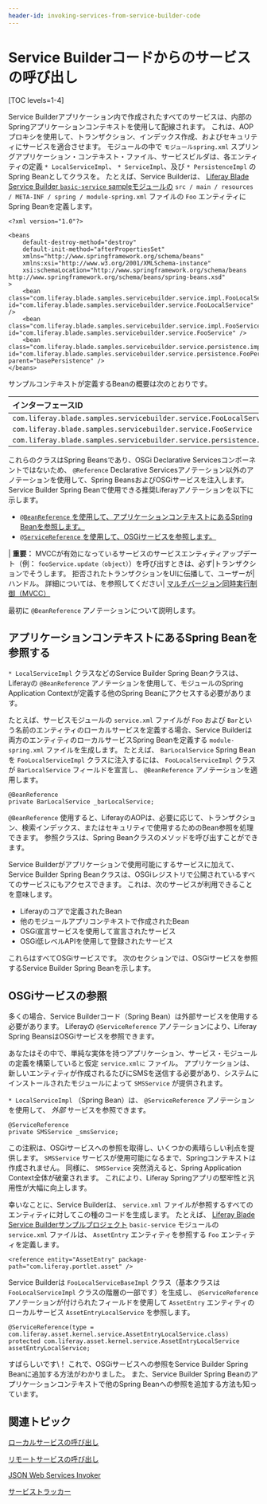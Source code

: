 ```yaml
---
header-id: invoking-services-from-service-builder-code
---
```


# Service Builderコードからのサービスの呼び出し

[TOC levels=1-4]

Service Builderアプリケーション内で作成されたすべてのサービスは、内部のSpringアプリケーションコンテキストを使用して配線されます。 これは、AOPプロキシを使用して、トランザクション、インデックス作成、およびセキュリティにサービスを適合させます。 モジュールの中で `モジュールspring.xml` スプリングアプリケーション・コンテキスト・ファイル、サービスビルダは、各エンティティの定義 `* LocalServiceImpl`、 `* ServiceImpl`、及び `* PersistenceImpl` のSpring Beanとしてクラスを。 たとえば、Service Builderは、 [Liferay Blade Service Builder `basic-service` sampleモジュールの](/docs/7-1/reference/-/knowledge_base/r/service-builder-samples) `src / main / resources / META-INF / spring / module-spring.xml` ファイルの `Foo` エンティティにSpring Beanを定義します。

    <?xml version="1.0"?>
    
    <beans
        default-destroy-method="destroy"
        default-init-method="afterPropertiesSet"
        xmlns="http://www.springframework.org/schema/beans"
        xmlns:xsi="http://www.w3.org/2001/XMLSchema-instance"
        xsi:schemaLocation="http://www.springframework.org/schema/beans http://www.springframework.org/schema/beans/spring-beans.xsd"
    >
        <bean class="com.liferay.blade.samples.servicebuilder.service.impl.FooLocalServiceImpl" id="com.liferay.blade.samples.servicebuilder.service.FooLocalService" />
        <bean class="com.liferay.blade.samples.servicebuilder.service.impl.FooServiceImpl" id="com.liferay.blade.samples.servicebuilder.service.FooService" />
        <bean class="com.liferay.blade.samples.servicebuilder.service.persistence.impl.FooPersistenceImpl" id="com.liferay.blade.samples.servicebuilder.service.persistence.FooPersistence" parent="basePersistence" />
    </beans>

サンプルコンテキストが定義するBeanの概要は次のとおりです。

| **インターフェースID**                                                                | **実装クラス**                                                                              |
|:----------------------------------------------------------------------------- |:-------------------------------------------------------------------------------------- |
| `com.liferay.blade.samples.servicebuilder.service.FooLocalService`            | `com.liferay.blade.samples.servicebuilder.service.impl.FooLocalServiceImpl`            |
| `com.liferay.blade.samples.servicebuilder.service.FooService`                 | `com.liferay.blade.samples.servicebuilder.service.impl.FooServiceImpl`                 |
| `com.liferay.blade.samples.servicebuilder.service.persistence.FooPersistence` | `com.liferay.blade.samples.servicebuilder.service.persistence.impl.FooPersistenceImpl` |

これらのクラスはSpring Beansであり、OSGi Declarative Servicesコンポーネントではないため、 `@Reference` Declarative Servicesアノテーション以外のアノテーションを使用して、Spring BeansおよびOSGiサービスを注入します。 Service Builder Spring Beanで使用できる推奨Liferayアノテーションを以下に示します。

  - [`@BeanReference` を使用して、アプリケーションコンテキストにあるSpring Beanを参照します。](#referencing-a-spring-bean-that-is-in-the-application-context)
  - [`@ServiceReference` を使用して、OSGiサービスを参照します。](#referencing-osgi-services)

| **重要：** MVCCが有効になっているサービスのサービスエンティティアップデート（例： `fooService.update（object）`）を呼び出すときは、必ず|トランザクションでそうします。 拒否されたトランザクションをUIに伝播して、ユーザーが|ハンドル。 詳細については、を参照してください| [マルチバージョン同時実行制御（MVCC）](/docs/7-1/tutorials/-/knowledge_base/t/defining-global-service-information#multiversion-concurrency-control-mvcc)

最初に `@BeanReference` アノテーションについて説明します。

## アプリケーションコンテキストにあるSpring Beanを参照する

`* LocalServiceImpl` クラスなどのService Builder Spring Beanクラスは、Liferayの `@BeanReference` アノテーションを使用して、モジュールのSpring Application Contextが定義する他のSpring Beanにアクセスする必要があります。

たとえば、サービスモジュールの `service.xml` ファイルが `Foo` および `Bar`という名前のエンティティのローカルサービスを定義する場合、Service Builderは両方のエンティティのローカルサービスSpring Beanを定義する `module-spring.xml` ファイルを生成します。 たとえば、 `BarLocalService` Spring Beanを `FooLocalServiceImpl` クラスに注入するには、 `FooLocalServiceImpl` クラスが `BarLocalService` フィールドを宣言し、 `@BeanReference` アノテーションを適用します。

    @BeanReference
    private BarLocalService _barLocalService;

`@BeanReference` 使用すると、LiferayのAOPは、必要に応じて、トランザクション、検索インデックス、またはセキュリティで使用するためのBean参照を処理できます。 参照クラスは、Spring Beanクラスのメソッドを呼び出すことができます。

Service Builderがアプリケーションで使用可能にするサービスに加えて、Service Builder Spring Beanクラスは、OSGiレジストリで公開されているすべてのサービスにもアクセスできます。 これは、次のサービスが利用できることを意味します。

  - Liferayのコアで定義されたBean
  - 他のモジュールアプリコンテキストで作成されたBean
  - OSGi宣言サービスを使用して宣言されたサービス
  - OSGi低レベルAPIを使用して登録されたサービス

これらはすべてOSGiサービスです。 次のセクションでは、OSGiサービスを参照するService Builder Spring Beanを示します。

## OSGiサービスの参照

多くの場合、Service Builderコード（Spring Bean）は外部サービスを使用する必要があります。 Liferayの `@ServiceReference` アノテーションにより、Liferay Spring BeansはOSGiサービスを参照できます。

あなたはその中で、単純な実体を持つアプリケーション、サービス・モジュールの定義を構築していると仮定 `service.xmlに` ファイル。 アプリケーションは、新しいエンティティが作成されるたびにSMSを送信する必要があり、システムにインストールされたモジュールによって `SMSService` が提供されます。

`* LocalServiceImpl` （Spring Bean）は、 `@ServiceReference` アノテーションを使用して、 *外部* サービスを参照できます。

    @ServiceReference
    private SMSService _smsService;

この注釈は、OSGiサービスへの参照を取得し、いくつかの素晴らしい利点を提供します。 `SMSService` サービスが使用可能になるまで、Springコンテキストは作成されません。 同様に、 `SMSService` 突然消えると、Spring Application Context全体が破棄されます。 これにより、Liferay Springアプリの堅牢性と汎用性が大幅に向上します。

幸いなことに、Service Builderは、 `service.xml` ファイルが参照するすべてのエンティティに対してこの種のコードを生成します。 たとえば、 [Liferay Blade Service Builderサンプルプロジェクト](/docs/7-1/reference/-/knowledge_base/r/service-builder-samples) `basic-service` モジュールの `service.xml` ファイルは、 `AssetEntry` エンティティを参照する `Foo` エンティティを定義します。

    <reference entity="AssetEntry" package-path="com.liferay.portlet.asset" />

Service Builderは `FooLocalServiceBaseImpl` クラス（基本クラスは `FooLocalServiceImpl` クラスの階層の一部です）を生成し、 `@ServiceReference`アノテーションが付けられたフィールドを使用して `AssetEntry` エンティティのローカルサービス `AssetEntryLocalService` を参照します。

    @ServiceReference(type = com.liferay.asset.kernel.service.AssetEntryLocalService.class)
    protected com.liferay.asset.kernel.service.AssetEntryLocalService assetEntryLocalService;

すばらしいです\！ これで、OSGiサービスへの参照をService Builder Spring Beanに追加する方法がわかりました。 また、Service Builder Spring Beanのアプリケーションコンテキストで他のSpring Beanへの参照を追加する方法も知っています。

## 関連トピック

[ローカルサービスの呼び出し](/docs/7-1/tutorials/-/knowledge_base/t/invoking-local-services)

[リモートサービスの呼び出し](/docs/7-1/tutorials/-/knowledge_base/t/invoking-remote-services)

[JSON Web Services Invoker](/docs/7-1/tutorials/-/knowledge_base/t/json-web-services-invoker)

[サービストラッカー](/docs/7-1/tutorials/-/knowledge_base/t/service-trackers)
